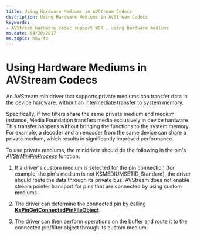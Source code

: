 ```yaml
---
title: Using Hardware Mediums in AVStream Codecs
description: Using Hardware Mediums in AVStream Codecs
keywords:
- AVStream hardware codec support WDK , using hardware mediums
ms.date: 04/20/2017
ms.topic: how-to
---
```


# Using Hardware Mediums in AVStream Codecs


An AVStream minidriver that supports private mediums can transfer data in the device hardware, without an intermediate transfer to system memory.

Specifically, if two filters share the same private medium and medium instance, Media Foundation transfers media exclusively in device hardware. This transfer happens without bringing the functions to the system memory. For example, a decoder and an encoder from the same device can share a private medium, which results in significantly improved performance.

To use private mediums, the minidriver should do the following in the pin's [*AVStrMiniPinProcess*](/windows-hardware/drivers/ddi/ks/nc-ks-pfnkspin) function:

1.  If a driver's custom medium is selected for the pin connection (for example, the pin's medium is not KSMEDIUMSETID\_Standard), the driver should route the data through its private bus. AVStream does not enable stream pointer transport for pins that are connected by using custom mediums.

2.  The driver can determine the connected pin by calling [**KsPinGetConnectedPinFileObject**](/windows-hardware/drivers/ddi/ks/nf-ks-kspingetconnectedpinfileobject).

3.  The driver can then perform operations on the buffer and route it to the connected pin/filter object through its custom medium.

 

